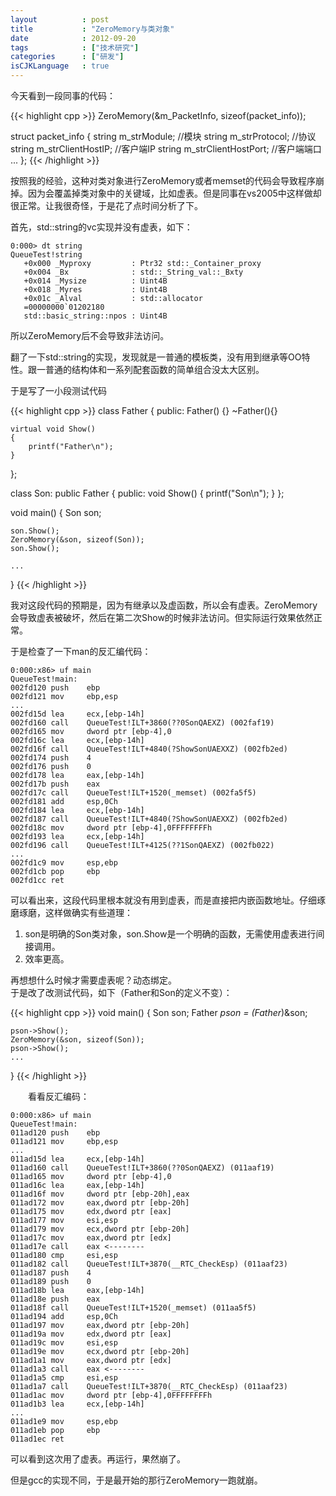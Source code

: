 ```yaml
---
layout          : post
title           : "ZeroMemory与类对象"
date            : 2012-09-20
tags            : ["技术研究"]
categories      : ["研发"]
isCJKLanguage   : true
---
```


今天看到一段同事的代码：  

{{< highlight cpp >}}
ZeroMemory(&m_PacketInfo, sizeof(packet_info));

struct packet_info
{
    string m_strModule;                 //模块
    string m_strProtocol;               //协议
    string m_strClientHostIP;           //客户端IP
    string m_strClientHostPort;         //客户端端口
    ...
};
{{< /highlight >}}

按照我的经验，这种对类对象进行ZeroMemory或者memset的代码会导致程序崩掉。因为会覆盖掉类对象中的关键域，比如虚表。但是同事在vs2005中这样做却很正常。让我很奇怪，于是花了点时间分析了下。

首先，std::string的vc实现并没有虚表，如下：
```
0:000> dt string
QueueTest!string
   +0x000 _Myproxy         : Ptr32 std::_Container_proxy
   +0x004 _Bx              : std::_String_val::_Bxty
   +0x014 _Mysize          : Uint4B
   +0x018 _Myres           : Uint4B
   +0x01c _Alval           : std::allocator
   =00000000`01202180
   std::basic_string::npos : Uint4B
```

所以ZeroMemory后不会导致非法访问。

翻了一下std::string的实现，发现就是一普通的模板类，没有用到继承等OO特性。跟一普通的结构体和一系列配套函数的简单组合没太大区别。

于是写了一小段测试代码

{{< highlight cpp >}}
class Father
{
public:
    Father() {}
    ~Father(){}

    virtual void Show()
    {
        printf("Father\n");
    }
};

class Son: public Father
{
public:
    void Show()
    {
        printf("Son\n");
    }
};

void main()
{
    Son son;

    son.Show();
    ZeroMemory(&son, sizeof(Son));
    son.Show();

    ...
}
{{< /highlight >}}


我对这段代码的预期是，因为有继承以及虚函数，所以会有虚表。ZeroMemory会导致虚表被破坏，然后在第二次Show的时候非法访问。但实际运行效果依然正常。  

于是检查了一下man的反汇编代码：
```
0:000:x86> uf main
QueueTest!main:
002fd120 push    ebp
002fd121 mov     ebp,esp
...
002fd15d lea     ecx,[ebp-14h]
002fd160 call    QueueTest!ILT+3860(??0SonQAEXZ) (002faf19)
002fd165 mov     dword ptr [ebp-4],0
002fd16c lea     ecx,[ebp-14h]
002fd16f call    QueueTest!ILT+4840(?ShowSonUAEXXZ) (002fb2ed)
002fd174 push    4
002fd176 push    0
002fd178 lea     eax,[ebp-14h]
002fd17b push    eax
002fd17c call    QueueTest!ILT+1520(_memset) (002fa5f5)
002fd181 add     esp,0Ch
002fd184 lea     ecx,[ebp-14h]
002fd187 call    QueueTest!ILT+4840(?ShowSonUAEXXZ) (002fb2ed)
002fd18c mov     dword ptr [ebp-4],0FFFFFFFFh
002fd193 lea     ecx,[ebp-14h]
002fd196 call    QueueTest!ILT+4125(??1SonQAEXZ) (002fb022)
...
002fd1c9 mov     esp,ebp
002fd1cb pop     ebp
002fd1cc ret
```


可以看出来，这段代码里根本就没有用到虚表，而是直接把内嵌函数地址。仔细琢磨琢磨，这样做确实有些道理：

1. son是明确的Son类对象，son.Show是一个明确的函数，无需使用虚表进行间接调用。
2. 效率更高。

再想想什么时候才需要虚表呢？动态绑定。  
于是改了改测试代码，如下（Father和Son的定义不变）：

{{< highlight cpp >}}
void main()
{
    Son son;
    Father *pson = (Father*)&son;

    pson->Show();
    ZeroMemory(&son, sizeof(Son));
    pson->Show();
    ...
}
{{< /highlight >}}


　　看看反汇编码：
```
0:000:x86> uf main
QueueTest!main:
011ad120 push    ebp
011ad121 mov     ebp,esp
...
011ad15d lea     ecx,[ebp-14h]
011ad160 call    QueueTest!ILT+3860(??0SonQAEXZ) (011aaf19)
011ad165 mov     dword ptr [ebp-4],0
011ad16c lea     eax,[ebp-14h]
011ad16f mov     dword ptr [ebp-20h],eax
011ad172 mov     eax,dword ptr [ebp-20h]
011ad175 mov     edx,dword ptr [eax]
011ad177 mov     esi,esp
011ad179 mov     ecx,dword ptr [ebp-20h]
011ad17c mov     eax,dword ptr [edx]
011ad17e call    eax <--------
011ad180 cmp     esi,esp
011ad182 call    QueueTest!ILT+3870(__RTC_CheckEsp) (011aaf23)
011ad187 push    4
011ad189 push    0
011ad18b lea     eax,[ebp-14h]
011ad18e push    eax
011ad18f call    QueueTest!ILT+1520(_memset) (011aa5f5)
011ad194 add     esp,0Ch
011ad197 mov     eax,dword ptr [ebp-20h]
011ad19a mov     edx,dword ptr [eax]
011ad19c mov     esi,esp
011ad19e mov     ecx,dword ptr [ebp-20h]
011ad1a1 mov     eax,dword ptr [edx]
011ad1a3 call    eax <--------
011ad1a5 cmp     esi,esp
011ad1a7 call    QueueTest!ILT+3870(__RTC_CheckEsp) (011aaf23)
011ad1ac mov     dword ptr [ebp-4],0FFFFFFFFh
011ad1b3 lea     ecx,[ebp-14h]
...
011ad1e9 mov     esp,ebp
011ad1eb pop     ebp
011ad1ec ret
```

可以看到这次用了虚表。再运行，果然崩了。

但是gcc的实现不同，于是最开始的那行ZeroMemory一跑就崩。

